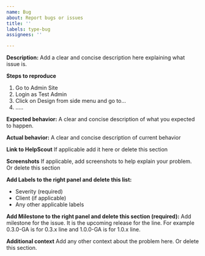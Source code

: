 ```yaml
---
name: Bug
about: Report bugs or issues
title: ''
labels: type-bug
assignees: ''

---
```


**Description:**
Add a clear and concise description here explaining what issue is.

**Steps to reproduce**
1. Go to Admin Site
2. Login as Test Admin
3. Click on Design from side menu and go to...
4. .....

**Expected behavior:**
A clear and concise description of what you expected to happen.

**Actual behavior:**
A clear and concise description of current behavior

**Link to HelpScout**
If applicable add it here or delete this section

**Screenshots**
If applicable, add screenshots to help explain your problem. Or delete this section

**Add Labels to the right panel and delete this list:**
 - Severity (required)
 - Client (if applicable)
 - Any other applicable labels

 **Add Milestone to the right panel and delete this section (required):**
Add milestone for the issue. It is the upcoming release for the line. For example 0.3.0-GA is for 0.3.x line and 1.0.0-GA is for 1.0.x line.

**Additional context**
Add any other context about the problem here. Or delete this section.

